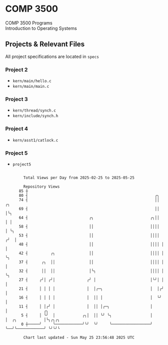 # COMP 3500
COMP 3500 Programs  
Introduction to Operating Systems  
## Projects & Relevant Files
All project specifications are located in `specs`
### Project 2
- `kern/main/hello.c`
- `kern/main/main.c`
### Project 3
- `kern/thread/synch.c`
- `kern/include/synch.h`
### Project 4
- `kern/asst1/catlock.c`
### Project 5
- `project5`

```

        Total Views per Day from 2025-02-25 to 2025-05-25

        Repository Views
      85 ┼
      80 ┤                                                        ╭╮
      74 ┤                                                        ││  ╭╮
      69 ┤                                                        ││  │╰╮
      64 ┤                           ╭╮                         ╭╮││  │ │
      58 ┤                           ││                         ││││  │ ╰╮
      53 ┤                           ││                         ││││ ╭╯  │
      48 ┤                           ││                         ││││ │   │
      42 ┤          ╭╮               ││                         ││││ │   ╰╮
      37 ┤      ╭╮  ││               ││                         ││││ │    │
      32 ┤      ││  ││               │╰╮                        ││││ │    ╰╮
      27 ┤     ╭╯│ ╭╯│              ╭╯ │                        │╰╯│ │     │
      21 ┤     │ │ │ │              │  │╭─╮                     │  │╭╯     │
      16 ┤     │ │ │ │              │  ││ │                     │  ╰╯      │
      11 ┤     │ │╭╯ │              │  ││ │╭─╮                  │          │                ╭╮
       5 ┤     │ ╰╯  │            ╭╮│  ││ ╰╯ ╰╮                 │          │  ╭╮            │╰╮╭╮╭╮
       0 ┼─────╯     ╰────────────╯╰╯  ╰╯     ╰─────────────────╯          ╰──╯╰────────────╯ ╰╯╰╯╰

        Chart last updated - Sun May 25 23:56:48 2025 UTC
        
```

